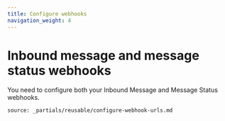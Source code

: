 ```yaml
---
title: Configure webhooks
navigation_weight: 4
---
```


# Inbound message and message status webhooks

You need to configure both your Inbound Message and Message Status webhooks.

```partial
source: _partials/reusable/configure-webhook-urls.md
```

